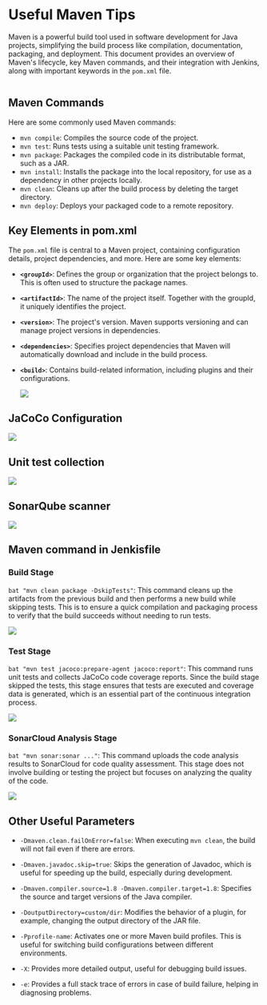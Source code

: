 # Useful Maven Tips

Maven is a powerful build tool used in software development for Java projects, simplifying the build process like compilation, documentation, packaging, and deployment. This document provides an overview of Maven's lifecycle, key Maven commands, and their integration with Jenkins, along with important keywords in the `pom.xml` file.

<img src="file:///C:/Users/sunxin/AppData/Roaming/marktext/images/2024-03-23-16-36-56-image.png" title="" alt="" data-align="center">

## Maven Commands

Here are some commonly used Maven commands:

- `mvn compile`: Compiles the source code of the project.
- `mvn test`: Runs tests using a suitable unit testing framework.
- `mvn package`: Packages the compiled code in its distributable format, such as a JAR.
- `mvn install`: Installs the package into the local repository, for use as a dependency in other projects locally.
- `mvn clean`: Cleans up after the build process by deleting the target directory.
- `mvn deploy`: Deploys your packaged code to a remote repository.

## Key Elements in pom.xml

The `pom.xml` file is central to a Maven project, containing configuration details, project dependencies, and more. Here are some key elements:

- **`<groupId>`**: Defines the group or organization that the project belongs to. This is often used to structure the package names.
- **`<artifactId>`**: The name of the project itself. Together with the groupId, it uniquely identifies the project.
- **`<version>`**: The project's version. Maven supports versioning and can manage project versions in dependencies.
- **`<dependencies>`**: Specifies project dependencies that Maven will automatically download and include in the build process.
- **`<build>`**: Contains build-related information, including plugins and their configurations.
  
  ![](C:\Users\sunxin\AppData\Roaming\marktext\images\2024-03-23-16-50-37-image.png)

## JaCoCo Configuration

![](C:\Users\sunxin\AppData\Roaming\marktext\images\2024-03-23-16-52-02-image.png)

## Unit test collection

![](C:\Users\sunxin\AppData\Roaming\marktext\images\2024-03-23-16-53-12-image.png)

## SonarQube scanner

![](C:\Users\sunxin\AppData\Roaming\marktext\images\2024-03-23-16-53-47-image.png)

## Maven command in Jenkisfile

### Build Stage

`bat "mvn clean package -DskipTests"`: This command cleans up the artifacts from the previous build and then performs a new build while skipping tests. This is to ensure a quick compilation and packaging process to verify that the build succeeds without needing to run tests.

![](C:\Users\sunxin\AppData\Roaming\marktext\images\2024-03-23-16-57-53-image.png)

### Test Stage

`bat "mvn test jacoco:prepare-agent jacoco:report"`: This command runs unit tests and collects JaCoCo code coverage reports. Since the build stage skipped the tests, this stage ensures that tests are executed and coverage data is generated, which is an essential part of the continuous integration process.

![](C:\Users\sunxin\AppData\Roaming\marktext\images\2024-03-23-16-58-02-image.png)

### SonarCloud Analysis Stage

`bat "mvn sonar:sonar ..."`: This command uploads the code analysis results to SonarCloud for code quality assessment. This stage does not involve building or testing the project but focuses on analyzing the quality of the code.

![](C:\Users\sunxin\AppData\Roaming\marktext\images\2024-03-23-16-58-18-image.png)

## Other Useful Parameters

- `-Dmaven.clean.failOnError=false`: When executing `mvn clean`, the build will not fail even if there are errors.

- `-Dmaven.javadoc.skip=true`: Skips the generation of Javadoc, which is useful for speeding up the build, especially during development.

- `-Dmaven.compiler.source=1.8 -Dmaven.compiler.target=1.8`: Specifies the source and target versions of the Java compiler.

- `-DoutputDirectory=custom/dir`: Modifies the behavior of a plugin, for example, changing the output directory of the JAR file.

- `-Pprofile-name`: Activates one or more Maven build profiles. This is useful for switching build configurations between different environments.

- `-X`: Provides more detailed output, useful for debugging build issues.

- `-e`: Provides a full stack trace of errors in case of build failure, helping in diagnosing problems.

